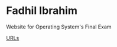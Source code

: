 <h1> Fadhil Ibrahim </h1>
<p> Website for Operating System's Final Exam</p>
<a href="https://fadhilibra.github.io/os201/URLs/"> URLs </a>
